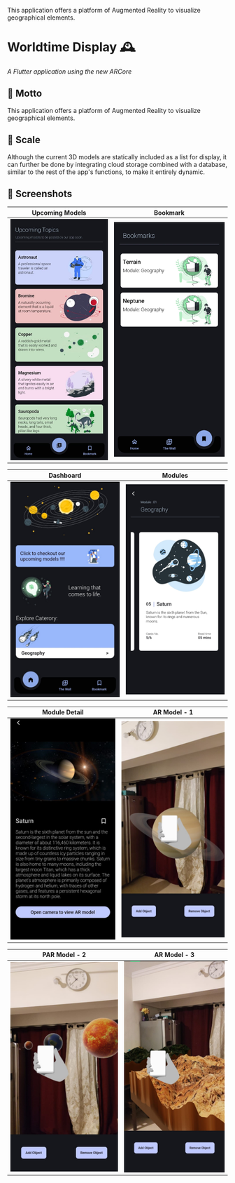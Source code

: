 This application offers a platform of Augmented Reality to visualize geographical elements.


# Worldtime Display 🕰️

*A Flutter application using the new ARCore* 

## 🎯 Motto 

This application offers a platform of Augmented Reality to visualize geographical elements.

## 🔺 Scale

Although the current 3D models are statically included as a list for display, it can further be done by integrating cloud storage combined with a database, similar to the rest of the app's functions, to make it entirely dynamic.

## 📸 Screenshots

Upcoming Models             |  Bookmark
:-------------------------:|:----------------------:
![Upcoming Topics](assets/images/upcoming_topics.jpg)  |  ![Bookmark](assets/images/bookmark.jpg)

Dashboard            |  Modules
:-------------------------:|:-------------------------:
![Dashboard](assets/images/dashboard.jpg)  |  ![Modules](assets/images/modules.jpg)

Module Detail            |  AR Model - 1
:-------------------------:|:-------------------------:
![Detail](assets/images/saturn_detail.jpg)  |  ![Saturn](assets/images/saturn_ar.jpg)

PAR Model - 2             |  AR Model - 3
:-------------------------:|:-------------------------:
![Eclipse](assets/images/eclipse_ar.jpg)  |  ![Terrain](assets/images/terrain_ar.jpg)


